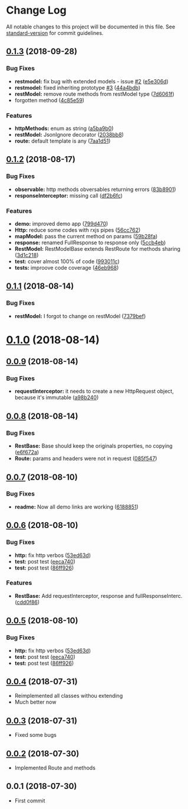 # Change Log

All notable changes to this project will be documented in this file. See [standard-version](https://github.com/conventional-changelog/standard-version) for commit guidelines.

<a name="0.1.3"></a>
## [0.1.3](https://github.com/rosostolato/ngx-restmodel/compare/v0.1.2...v0.1.3) (2018-09-28)


### Bug Fixes

* **restmodel:** fix bug with extended models - issue [#2](https://github.com/rosostolato/ngx-restmodel/issues/2) ([e5e306d](https://github.com/rosostolato/ngx-restmodel/commit/e5e306d))
* **restmodel:** fixed inheriting prototype [#3](https://github.com/rosostolato/ngx-restmodel/issues/3) ([44a4bdb](https://github.com/rosostolato/ngx-restmodel/commit/44a4bdb))
* **restModel:** remove route methods from restModel type ([7d6061f](https://github.com/rosostolato/ngx-restmodel/commit/7d6061f))
* forgotten method ([4c85e59](https://github.com/rosostolato/ngx-restmodel/commit/4c85e59))


### Features

* **httpMethods:** enum as string ([a5ba9b0](https://github.com/rosostolato/ngx-restmodel/commit/a5ba9b0))
* **restModel:** JsonIgnore decorator ([2038bb8](https://github.com/rosostolato/ngx-restmodel/commit/2038bb8))
* **route:** default template is any ([7aa1d51](https://github.com/rosostolato/ngx-restmodel/commit/7aa1d51))



<a name="0.1.2"></a>
## [0.1.2](https://github.com/rosostolato/ngx-restmodel/compare/v0.1.1...v0.1.2) (2018-08-17)


### Bug Fixes

* **observable:** http methods obversables returning errors ([83b8901](https://github.com/rosostolato/ngx-restmodel/commit/83b8901))
* **responseInterceptor:** missing call ([df2b6fc](https://github.com/rosostolato/ngx-restmodel/commit/df2b6fc))


### Features

* **demo:** improved demo app ([799d470](https://github.com/rosostolato/ngx-restmodel/commit/799d470))
* **Http:** reduce some codes with rxjs pipes ([56cc762](https://github.com/rosostolato/ngx-restmodel/commit/56cc762))
* **mapModel:** pass the current method on params ([59b28fa](https://github.com/rosostolato/ngx-restmodel/commit/59b28fa))
* **response:** renamed FullResponse to response only ([5ccb4eb](https://github.com/rosostolato/ngx-restmodel/commit/5ccb4eb))
* **RestModel:** RestModelBase extends RestRoute for methods sharing ([3d1c218](https://github.com/rosostolato/ngx-restmodel/commit/3d1c218))
* **test:** cover almost 100% of code ([993011c](https://github.com/rosostolato/ngx-restmodel/commit/993011c))
* **tests:** improove code coverage ([46eb968](https://github.com/rosostolato/ngx-restmodel/commit/46eb968))



<a name="0.1.1"></a>
## [0.1.1](https://github.com/rosostolato/ngx-restmodel/compare/v0.1.0...v0.1.1) (2018-08-14)


### Bug Fixes

* **restModel:** I forgot to change on restModel ([7379bef](https://github.com/rosostolato/ngx-restmodel/commit/7379bef))



<a name="0.1.0"></a>
# [0.1.0](https://github.com/rosostolato/ngx-restmodel/compare/v0.0.9...v0.1.0) (2018-08-14)



<a name="0.0.9"></a>
## [0.0.9](https://github.com/rosostolato/ngx-restmodel/compare/v0.0.8...v0.0.9) (2018-08-14)


### Bug Fixes

* **requestInterceptor:** it needs to create a new HttpRequest object, because it's immutable ([a98b240](https://github.com/rosostolato/ngx-restmodel/commit/a98b240))



<a name="0.0.8"></a>
## [0.0.8](https://github.com/rosostolato/ngx-restmodel/compare/v0.0.7...v0.0.8) (2018-08-14)


### Bug Fixes

* **RestBase:** Base should keep the originals properties, no copying ([e6f672a](https://github.com/rosostolato/ngx-restmodel/commit/e6f672a))
* **Route:** params and headers were not in request ([085f547](https://github.com/rosostolato/ngx-restmodel/commit/085f547))



<a name="0.0.7"></a>
## [0.0.7](https://github.com/rosostolato/ngx-restmodel/compare/v0.0.6...v0.0.7) (2018-08-10)


### Bug Fixes

* **readme:** Now all demo links are working ([6188851](https://github.com/rosostolato/ngx-restmodel/commit/6188851))



<a name="0.0.6"></a>
## [0.0.6](https://github.com/rosostolato/ngx-restmodel/compare/v0.0.4...v0.0.6) (2018-08-10)


### Bug Fixes

* **http:** fix http verbos ([53ed63d](https://github.com/rosostolato/ngx-restmodel/commit/53ed63d))
* **test:** post test ([eeca740](https://github.com/rosostolato/ngx-restmodel/commit/eeca740))
* **test:** post test ([86ff926](https://github.com/rosostolato/ngx-restmodel/commit/86ff926))


### Features

* **RestBase:** Add requestInterceptor, response and fullResponseInterc. ([cdd0f86](https://github.com/rosostolato/ngx-restmodel/commit/cdd0f86))



<a name="0.0.5"></a>
## [0.0.5](https://github.com/rosostolato/ngx-restmodel/compare/v0.0.4...v0.0.5) (2018-08-10)


### Bug Fixes

* **http:** fix http verbos ([53ed63d](https://github.com/rosostolato/ngx-restmodel/commit/53ed63d))
* **test:** post test ([eeca740](https://github.com/rosostolato/ngx-restmodel/commit/eeca740))
* **test:** post test ([86ff926](https://github.com/rosostolato/ngx-restmodel/commit/86ff926))



<a name="0.0.4"></a>
## [0.0.4](https://github.com/rosostolato/ngx-restmodel/compare/v0.0.3...v0.0.4) (2018-07-31)
- Reimplemented all classes withou extending
- Much better now


<a name="0.0.3"></a>
## [0.0.3](https://github.com/rosostolato/ngx-restmodel/compare/v0.0.2...v0.0.3) (2018-07-31)
- Fixed some bugs



<a name="0.0.2"></a>
## [0.0.2](https://github.com/rosostolato/ngx-restmodel/compare/v0.0.1...v0.0.2) (2018-07-30)
- Implemented Route and methods



<a name="0.0.1"></a>
## 0.0.1 (2018-07-30)
- First commit

